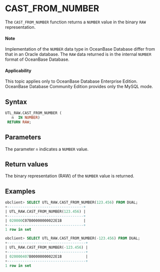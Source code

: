 # CAST_FROM_NUMBER

The `CAST_FROM_NUMBER` function returns a `NUMBER` value in the binary `RAW` representation.


<main id="notice" type='explain'>
    <h4>Note</h4>
    <p>Implementation of the <code>NUMBER</code> data type in OceanBase Database differ from that in an Oracle database. The <code>RAW</code> data returned is in the internal <code>NUMBER</code> format of OceanBase Database. </p>
  </main>

<main id="notice" >
  <h4>Applicability</h4>
  <p>This topic applies only to OceanBase Database Enterprise Edition. OceanBase Database Community Edition provides only the MySQL mode. </p>
</main>

## Syntax

```sql
UTL_RAW.CAST_FROM_NUMBER (
   n  IN NUMBER)
 RETURN RAW;
```

## Parameters

The parameter `n` indicates a `NUMBER` value.

## Return values

The binary representation (RAW) of the `NUMBER` value is returned.

## Examples

```sql
obclient> SELECT UTL_RAW.CAST_FROM_NUMBER(123.456) FROM DUAL;
+-----------------------------------+
| UTL_RAW.CAST_FROM_NUMBER(123.456) |
+-----------------------------------+
| 020000C07B00000000022E1B          |
+-----------------------------------+
1 row in set

obclient> SELECT UTL_RAW.CAST_FROM_NUMBER(-123.456) FROM DUAL;
+------------------------------------+
| UTL_RAW.CAST_FROM_NUMBER(-123.456) |
+------------------------------------+
| 020000407B00000000022E1B           |
+------------------------------------+
1 row in set
```
